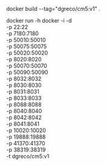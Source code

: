  docker build --tag="dgreco/cm5:v1" .
 
 docker run -h docker -i -d \
 -p 22:22 \
 -p 7180:7180 \
 -p 50010:50010 \
 -p 50075:50075 \
 -p 50020:50020 \
 -p 8020:8020 \
 -p 50070:50070 \
 -p 50090:50090 \
 -p 8032:8032 \
 -p 8030:8030 \
 -p 8031:8031 \
 -p 8033:8033 \
 -p 8088:8088 \
 -p 8040:8040 \
 -p 8042:8042 \
 -p 8041:8041 \
 -p 10020:10020 \
 -p 19888:19888 \
 -p 41370:41370 \
 -p 38319:38319 \
 -t dgreco/cm5:v1
 